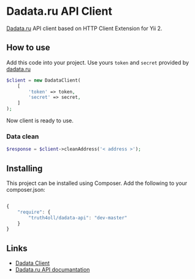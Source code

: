# Dadata.ru API Client

[Dadata.ru](http://dadata.ru) API client based on HTTP Client Extension for Yii 2.

## How to use

Add this code into your project. Use yours `token` and `secret` provided by [dadata.ru](http://dadata.ru)

```php
$client = new DadataClient(
    [
        'token' => token,
        'secret' => secret,
    ]
);
```

Now client is ready to use.

### Data clean


```php
$response = $client->cleanAddress('< address >');
```

## Installing

This project can be installed using Composer. Add the following to your
composer.json:

```javascript

{
    "require": {
        "truth4oll/dadata-api": "dev-master"
    }
}
```

## Links

- [Dadata Client](https://github.com/moriony/dadata-client/tree/master)
- [Dadata.ru API documantation](https://dadata.ru/api/)
